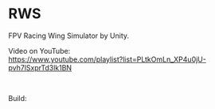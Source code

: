 # RWS
FPV Racing Wing Simulator by Unity.


Video on YouTube:<br/>
https://www.youtube.com/playlist?list=PLtkOmLn_XP4u0jU-pvh7lSxprTd3lk1BN

<br/>

Build:<br/>

